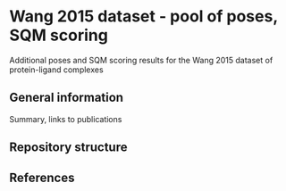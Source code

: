 Wang 2015 dataset - pool of poses, SQM scoring
==============================================

Additional poses and SQM scoring results for the Wang 2015 dataset of protein-ligand complexes

General information
-------------------

Summary, links to publications

Repository structure
--------------------

References
----------
